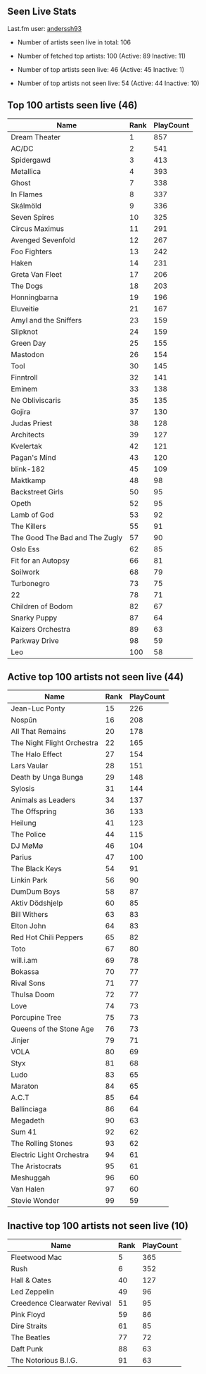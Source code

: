 ## Seen Live Stats

Last.fm user: [anderssh93](https://www.last.fm/user/anderssh93)

- Number of artists seen live in total: 106

- Number of fetched top artists: 100 (Active: 89 Inactive: 11)

- Number of top artists seen live: 46 (Active: 45 Inactive: 1)

- Number of top artists not seen live: 54 (Active: 44 Inactive: 10)

## Top 100 artists seen live (46)

Name                           | Rank | PlayCount
------------------------------ | ---- | ---------
Dream Theater                  | 1    | 857      
AC/DC                          | 2    | 541      
Spidergawd                     | 3    | 413      
Metallica                      | 4    | 393      
Ghost                          | 7    | 338      
In Flames                      | 8    | 337      
Skálmöld                       | 9    | 336      
Seven Spires                   | 10   | 325      
Circus Maximus                 | 11   | 291      
Avenged Sevenfold              | 12   | 267      
Foo Fighters                   | 13   | 242      
Haken                          | 14   | 231      
Greta Van Fleet                | 17   | 206      
The Dogs                       | 18   | 203      
Honningbarna                   | 19   | 196      
Eluveitie                      | 21   | 167      
Amyl and the Sniffers          | 23   | 159      
Slipknot                       | 24   | 159      
Green Day                      | 25   | 155      
Mastodon                       | 26   | 154      
Tool                           | 30   | 145      
Finntroll                      | 32   | 141      
Eminem                         | 33   | 138      
Ne Obliviscaris                | 35   | 135      
Gojira                         | 37   | 130      
Judas Priest                   | 38   | 128      
Architects                     | 39   | 127      
Kvelertak                      | 42   | 121      
Pagan's Mind                   | 43   | 120      
blink-182                      | 45   | 109      
Maktkamp                       | 48   | 98       
Backstreet Girls               | 50   | 95       
Opeth                          | 52   | 95       
Lamb of God                    | 53   | 92       
The Killers                    | 55   | 91       
The Good The Bad and The Zugly | 57   | 90       
Oslo Ess                       | 62   | 85       
Fit for an Autopsy             | 66   | 81       
Soilwork                       | 68   | 79       
Turbonegro                     | 73   | 75       
22                             | 78   | 71       
Children of Bodom              | 82   | 67       
Snarky Puppy                   | 87   | 64       
Kaizers Orchestra              | 89   | 63       
Parkway Drive                  | 98   | 59       
Leo                            | 100  | 58       

## Active top 100 artists not seen live (44)

Name                       | Rank | PlayCount
-------------------------- | ---- | ---------
Jean-Luc Ponty             | 15   | 226      
Nospūn                     | 16   | 208      
All That Remains           | 20   | 178      
The Night Flight Orchestra | 22   | 165      
The Halo Effect            | 27   | 154      
Lars Vaular                | 28   | 151      
Death by Unga Bunga        | 29   | 148      
Sylosis                    | 31   | 144      
Animals as Leaders         | 34   | 137      
The Offspring              | 36   | 133      
Heilung                    | 41   | 123      
The Police                 | 44   | 115      
DJ MøMø                    | 46   | 104      
Parius                     | 47   | 100      
The Black Keys             | 54   | 91       
Linkin Park                | 56   | 90       
DumDum Boys                | 58   | 87       
Aktiv Dödshjelp            | 60   | 85       
Bill Withers               | 63   | 83       
Elton John                 | 64   | 83       
Red Hot Chili Peppers      | 65   | 82       
Toto                       | 67   | 80       
will.i.am                  | 69   | 78       
Bokassa                    | 70   | 77       
Rival Sons                 | 71   | 77       
Thulsa Doom                | 72   | 77       
Love                       | 74   | 73       
Porcupine Tree             | 75   | 73       
Queens of the Stone Age    | 76   | 73       
Jinjer                     | 79   | 71       
VOLA                       | 80   | 69       
Styx                       | 81   | 68       
Ludo                       | 83   | 65       
Maraton                    | 84   | 65       
A.C.T                      | 85   | 64       
Ballinciaga                | 86   | 64       
Megadeth                   | 90   | 63       
Sum 41                     | 92   | 62       
The Rolling Stones         | 93   | 62       
Electric Light Orchestra   | 94   | 61       
The Aristocrats            | 95   | 61       
Meshuggah                  | 96   | 60       
Van Halen                  | 97   | 60       
Stevie Wonder              | 99   | 59       

## Inactive top 100 artists not seen live (10)

Name                         | Rank | PlayCount
---------------------------- | ---- | ---------
Fleetwood Mac                | 5    | 365      
Rush                         | 6    | 352      
Hall & Oates                 | 40   | 127      
Led Zeppelin                 | 49   | 96       
Creedence Clearwater Revival | 51   | 95       
Pink Floyd                   | 59   | 86       
Dire Straits                 | 61   | 85       
The Beatles                  | 77   | 72       
Daft Punk                    | 88   | 63       
The Notorious B.I.G.         | 91   | 63       
